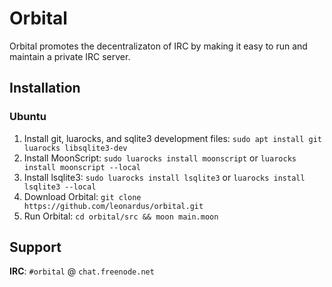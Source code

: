 # Orbital
Orbital promotes the decentralizaton of IRC by making it easy to run and maintain a private IRC server.

## Installation
### Ubuntu
1. Install git, luarocks, and sqlite3 development files: `sudo apt install git luarocks libsqlite3-dev`
2. Install MoonScript: `sudo luarocks install moonscript` or `luarocks install moonscript --local`
3. Install lsqlite3: `sudo luarocks install lsqlite3` or `luarocks install lsqlite3 --local`
4. Download Orbital: `git clone https://github.com/leonardus/orbital.git`
5. Run Orbital: `cd orbital/src && moon main.moon`

## Support
**IRC**: `#orbital` @ `chat.freenode.net`